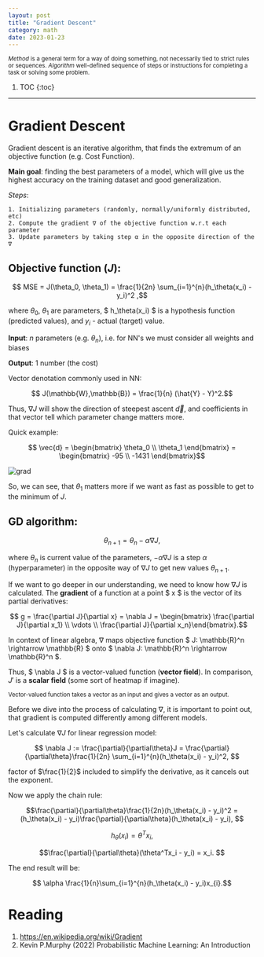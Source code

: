 ```yaml
---
layout: post
title: "Gradient Descent"
category: math
date: 2023-01-23
---
```


<sub> _Method_ is a general term for a way of doing something, not necessarily tied to strict rules or sequences.
_Algorithm_ well-defined sequence of steps or instructions for completing a task or solving some problem. <sub>

1. TOC
{:toc}

---


# Gradient Descent

Gradient descent is an iterative algorithm, that finds the extremum of an objective function (e.g. Cost Function).

**Main goal**: finding the best parameters of a model, which will give us the highest accuracy on the training dataset and good generalization.

_Steps_:

    1. Initializing parameters (randomly, normally/uniformly distributed, etc)
    2. Compute the gradient ∇ of the objective function w.r.t each parameter
    3. Update parameters by taking step α in the opposite direction of the ∇

## Objective function ($J$):

$$ MSE = J(\theta_0, \theta_1) = \frac{1}{2n} \sum_{i=1}^{n}(h_\theta(x_i) - y_i)^2 ,$$

where $\theta_0$, $\theta_1$ are parameters, $ h_\theta(x_i) $ is a hypothesis function (predicted values), and $y_i$ - actual (target) value.

**Input**: $n$ parameters (e.g. $\theta_n$), i.e. for NN's we must consider all weights and biases

**Output**: 1 number (the cost)

Vector denotation commonly used in NN:

$$ J(\mathbb{W},\mathbb{B}) = \frac{1}{n} (\hat{Y} - Y)^2.$$

Thus, $\nabla J$ will show the direction of steepest ascent $\vec{d}$, and coefficients in that vector tell which parameter change matters more.

Quick example:


$$ \vec{d} = \begin{bmatrix} \theta_0 \\ \theta_1 \end{bmatrix} = \begin{bmatrix} -95 \\ -1431 \end{bmatrix}$$


![grad](https://github.com/VolShyn/VolShyn.github.io/assets/78854637/5230a0fc-cb61-45b5-b70b-caa77596c10f)


So, we can see, that $\theta_1$ matters more if we want as fast as possible to get to the minimum of $J$.

## GD algorithm:

$$ \theta_{n+1} = \theta_n - \alpha \nabla J,  $$

where $\theta_n$ is current value of the parameters, $- \alpha \nabla J$ is a step $\alpha$ (hyperparameter) in the opposite way of $\nabla J$ to get new values $\theta_{n+1}$.

If we want to go deeper in our understanding, we need to know how $\nabla J$ is calculated. The **gradient** of a function at a point $ x $ is the vector of its partial derivatives:

$$ g = \frac{\partial J}{\partial x} = \nabla J = \begin{bmatrix} \frac{\partial J}{\partial x_1} \\ \vdots \\ \frac{\partial J}{\partial x_n}\end{bmatrix}.$$

In context of linear algebra, $\nabla$ maps objective function $ J: \mathbb{R}^n \rightarrow \mathbb{R} $ onto $ \nabla J: \mathbb{R}^n \rightarrow \mathbb{R}^n $.

Thus, $ \nabla J $ is a vector-valued function (**vector field**). In comparison, $J'$ is a **scalar field** (some sort of heatmap if imagine).

<sub> Vector-valued function takes a vector as an input and gives a vector as an output.<sub>

Before we dive into the process of calculating $\nabla$, it is important to point out, that gradient is computed differently among different models.

Let's calculate $\nabla J$ for linear regression model:

$$ \nabla J := \frac{\partial}{\partial\theta}J = \frac{\partial}{\partial\theta}\frac{1}{2n} \sum_{i=1}^{n}(h_\theta(x_i) - y_i)^2,  $$

factor of $\frac{1}{2}$ included to simplify the derivative, as it cancels out the exponent.

Now we apply the chain rule:

$$\frac{\partial}{\partial\theta}\frac{1}{2n}(h_\theta(x_i) - y_i)^2 = (h_\theta(x_i) - y_i)\frac{\partial}{\partial\theta}(h_\theta(x_i) - y_i), $$

$$h_\theta(x_i) = \theta^T x_i, $$

$$\frac{\partial}{\partial\theta}(\theta^Tx_i - y_i) = x_i. $$


The end result will be:

$$ \alpha \frac{1}{n}\sum_{i=1}^{n}(h_\theta(x_i) - y_i)x_{i}.$$



# Reading

1. https://en.wikipedia.org/wiki/Gradient
2. Kevin P.Murphy (2022) Probabilistic Machine Learning: An Introduction
